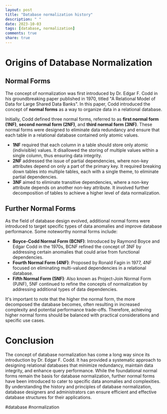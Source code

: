 ```yaml
---
layout: post
title: "Database normalization history"
description: " "
date: 2023-10-03
tags: [database, normalization]
comments: true
share: true
---
```


# Origins of Database Normalization

## Normal Forms

The concept of normalization was first introduced by Dr. Edgar F. Codd in his groundbreaking paper published in 1970, titled "A Relational Model of Data for Large Shared Data Banks". In this paper, Codd introduced the concept of **normal forms** as a way to organize data in a relational database.

Initially, Codd defined three normal forms, referred to as **first normal form (1NF)**, **second normal form (2NF)**, and **third normal form (3NF)**. These normal forms were designed to eliminate data redundancy and ensure that each table in a relational database contained only atomic values.

- **1NF** required that each column in a table should store only atomic (indivisible) values. It disallowed the storing of multiple values within a single column, thus ensuring data integrity.
- **2NF** addressed the issue of partial dependencies, where non-key attributes depend on only a part of the primary key. It required breaking down tables into multiple tables, each with a single theme, to eliminate partial dependencies.
- **3NF** aimed to eliminate transitive dependencies, where a non-key attribute depends on another non-key attribute. It involved further decomposition of tables to achieve a higher level of data normalization.

## Further Normal Forms

As the field of database design evolved, additional normal forms were introduced to target specific types of data anomalies and improve database performance. Some noteworthy normal forms include:

- **Boyce-Codd Normal Form (BCNF)**: Introduced by Raymond Boyce and Edgar Codd in the 1970s, BCNF refined the concept of 3NF by addressing certain anomalies that could arise from functional dependencies.
- **Fourth Normal Form (4NF)**: Proposed by Ronald Fagin in 1977, 4NF focused on eliminating multi-valued dependencies in a relational database.
- **Fifth Normal Form (5NF)**: Also known as Project-Join Normal Form (PJNF), 5NF continued to refine the concepts of normalization by addressing additional types of data dependencies.

It's important to note that the higher the normal form, the more decomposed the database becomes, often resulting in increased complexity and potential performance trade-offs. Therefore, achieving higher normal forms should be balanced with practical considerations and specific use cases.

# Conclusion

The concept of database normalization has come a long way since its introduction by Dr. Edgar F. Codd. It has provided a systematic approach to designing relational databases that minimize redundancy, maintain data integrity, and enhance query performance. While the foundational normal forms remain the basis for database normalization, further normal forms have been introduced to cater to specific data anomalies and complexities. By understanding the history and principles of database normalization, database designers and administrators can ensure efficient and effective database structures for their applications.

#database #normalization